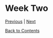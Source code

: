 # Week Two


[Previous](https://github.com/Jason-MacDonald/WEB701-Journal/blob/master/week-one.md) | [Next](https://github.com/Jason-MacDonald/WEB701-Journal/blob/master/week-three.md)

[Back to Contents](https://github.com/Jason-MacDonald/WEB701-Journal/blob/master/README.md)
